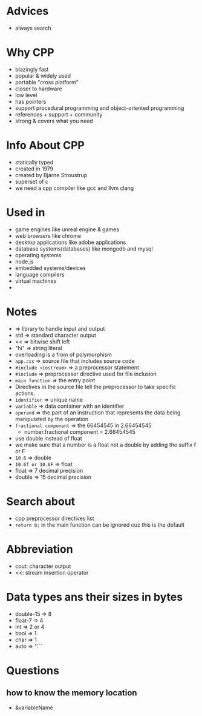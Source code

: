 # Advices
- always search

# Why CPP
- blazingly fast
- popular & widely used
- portable "cross platform"
- closer to hardware
- low level
- has pointers
- support procedural programming and object-oriented programming
- references + support + community
- strong & covers what you need

# Info About CPP
- statically typed 
- created in 1979
- created by Bjarne Stroustrup
- superset of c
- we need a cpp compiler like gcc and llvm clang


# Used in
- game engines like unreal engine & games 
- web browsers like chrome
- desktop applications like adobe applications
- database systems(databases) like mongodb and mysql  
- operating systems
- node.js
- embedded systems/devices
- language compilers
- virtual machines
- 

# Notes
- <iostream> => library to handle input and output
- std => standard character output
- << => bitwise shift left 
- "hi" => string literal
- overloading is a from of polymorphism
- `app.css` => source file that includes source code
- `#include <iostream>` => a preprocessor statement
- `#include` => preprocessor directive used for file inclusion 
- `main function` => the entry point
-  Directives in the source file tell the preprocessor to take specific actions. 
-  `identifier` => unique name
-  `variable` => data container with an identifier
-  `operand` => the part of an instruction that represents the data being manipulated by the operation
-  `fractional component` => the 66454545 in 2.66454545
   -  number.fractional component = 2.66454545
-  use double instead of float
-  we make sure that a number is a float not a double by adding the suffix f or F
-  `10.6` => double
-  `10.6f or 10.6F` => float
-  float => 7 decimal precision
-  double => 15 decimal precision


# Search about
- cpp preprocessor directives list 
- `return 0;` in the main function can be ignored cuz this is the default

# Abbreviation
- cout: character output
- <<: stream insertion operator


# Data types ans their sizes in bytes
- double-15 => 8
- float-7 => 4
- int => 2 or 4
- bool => 1
- char => 1
- auto => _''.``_

# Questions
## how to know the memory location
- &variableName
